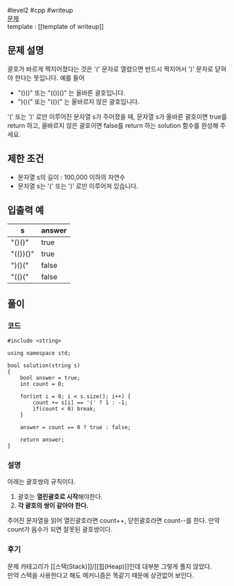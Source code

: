 
#level2 #cpp #writeup  
[문제](https://school.programmers.co.kr/learn/courses/30/lessons/12909)  
template : [[template of writeup]]  

## 문제 설명  

괄호가 바르게 짝지어졌다는 것은 '(' 문자로 열렸으면 반드시 짝지어서 ')' 문자로 닫혀야 한다는 뜻입니다. 예를 들어  

- "()()" 또는 "(())()" 는 올바른 괄호입니다.  
- ")()(" 또는 "(()(" 는 올바르지 않은 괄호입니다.  

'(' 또는 ')' 로만 이루어진 문자열 s가 주어졌을 때, 문자열 s가 올바른 괄호이면 true를 return 하고, 올바르지 않은 괄호이면 false를 return 하는 solution 함수를 완성해 주세요.  

## 제한 조건  

- 문자열 s의 길이 : 100,000 이하의 자연수  
- 문자열 s는 '(' 또는 ')' 로만 이루어져 있습니다.  

## 입출력 예  

| s        | answer |  
| -------- | ------ |  
| "()()"   | true   |  
| "(())()" | true   |  
| ")()("   | false  |  
| "(()("   | false  |  

## 풀이  

### 코드  

```  
#include <string>  

using namespace std;  

bool solution(string s)  
{  
    bool answer = true;  
    int count = 0;  
    
    for(int i = 0; i < s.size(); i++) {  
        count += s[i] == '(' ? 1 : -1;  
        if(count < 0) break;  
    }  
    
    answer = count == 0 ? true : false;  

    return answer;  
}  
```  

### 설명  

아래는 괄호쌍의 규칙이다.  
1. 괄호는 **열린괄호로 시작**해야한다.  
2. **각 괄호의 쌍이 같아야 한다.**  

주어진 문자열을 읽어 열린괄호라면 count++, 닫힌괄호라면 count--를 한다. 만약 count가 음수가 되면 잘못된 괄호쌍이다.  

### 후기  

문제 카테고리가 [[스택(Stack)]]/[[힙(Heap)]]인데 대부분 그렇게 풀지 않았다.  
만약 스택을 사용한다고 해도 메커니즘은 똑같기 때문에 상관없어 보인다.  
